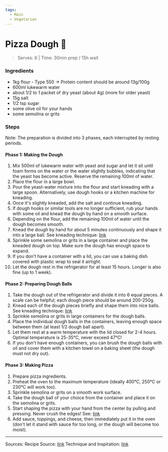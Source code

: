 ```yaml
---
tags:
  - Main
  - Vegetarian
---
```


# Pizza Dough 🍕

>Serves: 6 | Time: 30min prep / 15h wait
### Ingredients
- 1kg flour - Type 550 -> Protein content should be around 13g/100g
- 600ml lukewarm water
- about 1/2 to 1 packet of dry yeast (about 4g) (more for older yeast)
- 15g salt
- 1/2 tsp sugar
- some olive oil for your hands
- some semolina or grits
### Steps
Note: The preparation is divided into 3 phases, each interrupted by resting periods.
#### Phase 1: Making the Dough
1. Mix 500ml of lukewarm water with yeast and sugar and let it sit until foam forms on the water or the water slightly bubbles, indicating that the yeast has become active. Reserve the remaining 100ml of water.
2. Place the flour in a large bowl.
3. Pour the yeast-water mixture into the flour and start kneading with a large spoon. Alternatively, use dough hooks or a kitchen machine for kneading.
4. Once it's slightly kneaded, add the salt and continue kneading.
5. If dough hooks or similar tools are no longer sufficient, rub your hands with some oil and knead the dough by hand on a smooth surface.
6. Depending on the flour, add the remaining 100ml of water until the dough becomes smooth.
7. Knead the dough by hand for about 5 minutes continuously and shape it into a large ball. See kneading technique: [link](https://youtu.be/g_B8fP-3yKE?t=98)
8. Sprinkle some semolina or grits in a large container and place the kneaded dough on top. Make sure the dough has enough space to expand.
9. If you don't have a container with a lid, you can use a baking dish covered with plastic wrap to seal it airtight.
10. Let the dough rest in the refrigerator for at least 15 hours. Longer is also fine (up to 1 week).
#### Phase 2: Preparing Dough Balls
1. Take the dough out of the refrigerator and divide it into 6 equal pieces. A scale can be helpful; each dough piece should be around 200-250g.
2. Knead each of the dough pieces briefly and shape them into nice balls. See kneading technique: [link](https://youtu.be/g_B8fP-3yKE?t=145)
3. Sprinkle semolina or grits in large containers for the dough balls.
4. Place the individual dough balls in the containers, leaving enough space between them (at least 1/2 dough ball apart).
5. Let them rest at a warm temperature with the lid closed for 2-4 hours. Optimal temperature is 25-35°C, never exceed 47°C!
6. If you don't have enough containers, you can brush the dough balls with oil and cover them with a kitchen towel on a baking sheet (the dough must not dry out).
#### Phase 3: Making Pizza
1. Prepare pizza ingredients.
2. Preheat the oven to the maximum temperature (ideally 400°C, 250°C or 230°C will work too).
3. Sprinkle semolina or grits on a smooth work surface.
4. Take the dough ball of your choice from the container and place it on the semolina or grits.
5. Start shaping the pizza with your hand from the center by pulling and pressing. Never crush the edges! See: [link](https://youtu.be/g_B8fP-3yKE?t=198)
6. Add sauce, toppings, and cheese, then immediately put it in the oven (don't let it stand with sauce for too long, or the dough will become too moist).

___ 
Sources:
Recipe Source: [link](https://youtu.be/vf0god0LtP8)
Technique and Inspiration: [link](https://youtu.be/g_B8fP-3yKE)
